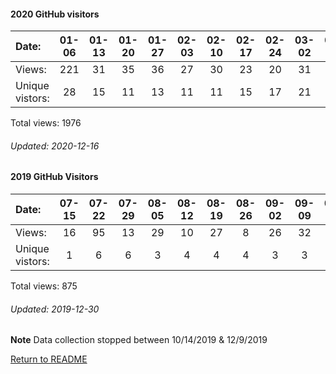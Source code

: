 #### 2020 GitHub visitors
Date:		  |  01-06   |       01-13   |       01-20   |       01-27   |       02-03   |       02-10   |       02-17   |       02-24   |       03-02   |       03-09   |       03-16   |       03-23   |       03-30   |       04-06   |       04-13   |       04-20   |       04-27   |       05-04   |       05-11   |       05-18   |       05-25   |       06-01   |       06-08   |       06-15   |  06-22  |  06-29  |  07-06  |   07-13  |  07-20  |  07-27  |  08-03  |   08-10  |   08-17  |  08-24  |  08-31  |   09-07  |  09-14  |   09-21  |  09-28  |  10-05  |   10-12  |   10-19  |  10-26  |   11-02  |  11-09  |   11-16  |  11-23  |  11-30  |  12-07  |  12-14
|:---   |:---:  |:---:  |:---:  |:---:  |:---:  |:---:  |:---:  |:---:  |:---:  |:---:  |:---:  |:---:  |:---:  |:---:  |:---:  |:---:  |:---:  |:---:  |:---:  |:---:  |:---:  |:---:  |:---:  |:---:  |:---:  |:---:  |:---:  |:---:  |:---:  |:---:  |:---:  |:---:  |:---:  |:---:  |:---:  |:---:  |:---:  |:---:  |:---:  |:---:  |:---:  |:---:  |:---:  |:---:  |:---:  |:---:  |:---:  |:---:  |:---:  |:---:
Views:		  | 221     |       31      |       35      |       36      |       27      |       30      |       23      |       20      |       31      |       17      |       48      |       7       |       30      |       147     |       112     |       21      |       10      |       59      |       32      |       258     |       32      |       19      |       14      |       17      |  12     |  7      |  16     |   8      |  8      |  30     |  36     |   33     |   10     |  46     |  25     |   38     |  15     |   16     |  42     |  59     |   99     |   12     |  28     |   87     |  16     |   19     |  4      |  12     |  17     |  4
Unique            vistors:  |  28      |       15      |       11      |       13      |       11      |       11      |       15      |       17      |       21      |       12      |       21      |       7       |       20      |       75      |       33      |       14      |       8       |       13      |       13      |       12      |       20      |       15      |       10      |       9  |      8  |      5  |      13  |      6  |      5  |      6  |      10  |      26  |      7  |      8  |      12  |      9  |      12  |      7  |      9  |      22  |      16  |      9  |      12  |      4  |      10  |      7  |      3  |      8  |      8  |      3

Total views: 1976
###### Updated: 2020-12-16

#### 2019 GitHub Visitors
Date:   |         07-15   |       07-22   |       07-29   |       08-05   |       08-12   |       08-19   |       08-26   |       09-02   |       09-09   |  09-16  |  09-23  |  09-30  |  10-07  |  10-14  |  12-09  |  12-16  |  12-23  |  12-30
|:---   |:---:    |:---:  |:---:  |:---:  |:---:  |:---:  |:---:  |:---:  |:---:  |:---:  |:---:  |:---:  |:---:  |:---:  |:---:  |:---:  |:---:  |:---:
Views:  |         16      |       95      |       13      |       29      |       10      |       27      |       8       |       26      |       32      |  3      |  20     |  7      |  120    |  81     |  50     |  10     |  273    |  55
Unique  vistors:  |       1       |       6       |       6       |       3       |       4       |       4       |       4       |       3       |       3  |      1  |      4  |      3  |      3  |      2  |      3  |      2  |      3  |      1

Total views: 875
###### Updated: 2019-12-30
**Note**  Data collection stopped between 10/14/2019 & 12/9/2019

[Return to README](https://github.com/BradleyA/docker-security-infrastructure/blob/master/README.md)
